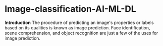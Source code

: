 # Image-classification-AI-ML-DL

**Introduction**
The procedure of predicting an image's properties or labels based on its qualities is known as image prediction. Face identification, scene comprehension, and object recognition are just a few of the uses for image prediction.
